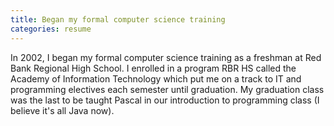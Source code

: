 ```yaml
---
title: Began my formal computer science training
categories: resume
---
```


In 2002, I began my formal computer science training as a freshman at Red Bank Regional High School. I enrolled in a program RBR HS called the Academy of Information Technology which put me on a track to IT and programming electives each semester until graduation. My graduation class was the last to be taught Pascal in our introduction to programming class (I believe it's all Java now).
